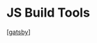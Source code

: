 # JS Build Tools

[[gatsby]]

[//begin]: # "Autogenerated link references for markdown compatibility"
[gatsby]: gatsby.md "Gatsby"
[//end]: # "Autogenerated link references"